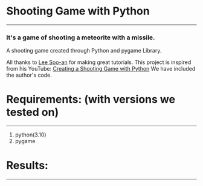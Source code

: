 # Shooting Game with Python
---
### It's a game of shooting a meteorite with a missile.
A shooting game created through Python and pygame Library.

All thanks  to  [Lee Soo-an](https://www.youtube.com/@user-ss5no9xw6e) for making great tutorials. This project is inspired from his YouTube: [Creating a Shooting Game with Python](https://youtu.be/-e_5sOsKqrU) We have included the author's code.

# Requirements: (with versions we tested on)
---
1. python(3.10)
2. pygame

# Results:
---
